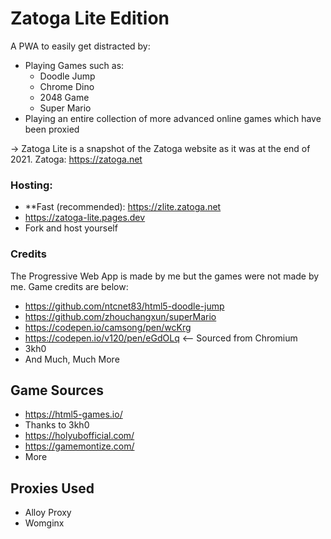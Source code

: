 # Zatoga Lite Edition
A PWA to easily get distracted by:
* Playing Games such as: 
  * Doodle Jump
  * Chrome Dino
  * 2048 Game
  * Super Mario
* Playing an entire collection of more advanced online games which have been proxied

-> Zatoga Lite is a snapshot of the Zatoga website as it was at the end of 2021.
Zatoga: https://zatoga.net

### Hosting:
* **Fast (recommended): https://zlite.zatoga.net
* https://zatoga-lite.pages.dev
* Fork and host yourself

### Credits
The Progressive Web App is made by me but the games were not made by me. Game credits are below:
* https://github.com/ntcnet83/html5-doodle-jump
* https://github.com/zhouchangxun/superMario
* https://codepen.io/camsong/pen/wcKrg
* https://codepen.io/v120/pen/eGdOLq <-- Sourced from Chromium
* 3kh0
* And Much, Much More
## Game Sources
* https://html5-games.io/
* Thanks to 3kh0
* https://holyubofficial.com/
* https://gamemontize.com/
* More
## Proxies Used
* Alloy Proxy
* Womginx

